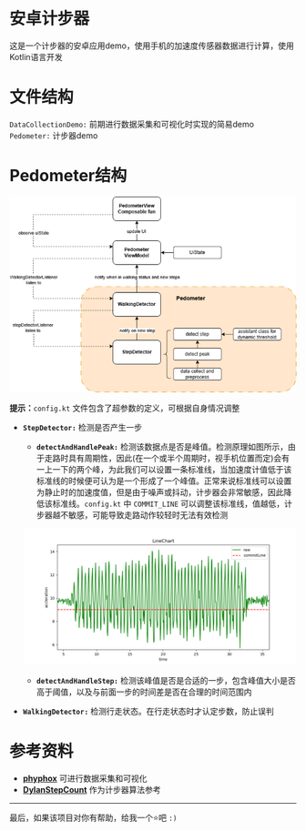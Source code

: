 # 安卓计步器
这是一个计步器的安卓应用demo，使用手机的加速度传感器数据进行计算，使用Kotlin语言开发

# 文件结构
`DataCollectionDemo:` 前期进行数据采集和可视化时实现的简易demo  
`Pedometer:` 计步器demo

# Pedometer结构
![pedometer_src_structure](./asset/pedometer_src_structure.drawio.png)

**提示：**`config.kt` 文件包含了超参数的定义，可根据自身情况调整

* **`StepDetector:`** 检测是否产生一步
    * **`detectAndHandlePeak:`** 检测该数据点是否是峰值。检测原理如图所示，由于走路时具有周期性，因此(在一个或半个周期时，视手机位置而定)会有一上一下的两个峰，为此我们可以设置一条标准线，当加速度计值低于该标准线的时候便可认为是一个形成了一个峰值。正常来说标准线可以设置为静止时的加速度值，但是由于噪声或抖动，计步器会非常敏感，因此降低该标准线。`config.kt` 中 `COMMIT_LINE` 可以调整该标准线，值越低，计步器越不敏感，可能导致走路动作较轻时无法有效检测

    ![](./asset/peak_detect_idea.png)

    * **`detectAndHandleStep:`** 检测该峰值是否是合适的一步，包含峰值大小是否高于阈值，以及与前面一步的时间差是否在合理的时间范围内
* **`WalkingDetector:`** 检测行走状态。在行走状态时才认定步数，防止误判

# 参考资料
* **[phyphox](https://phyphox.org/)** 可进行数据采集和可视化
* **[DylanStepCount](https://github.com/linglongxin24/DylanStepCount)** 作为计步器算法参考

---

最后，如果该项目对你有帮助，给我一个⭐吧 `:)`